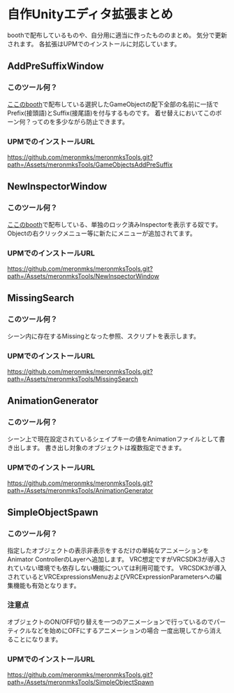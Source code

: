 # 自作Unityエディタ拡張まとめ
boothで配布しているものや、自分用に適当に作ったもののまとめ。
気分で更新されます。
各拡張はUPMでのインストールに対応しています。
## AddPreSuffixWindow
### このツール何？
[ここのbooth](https://meronmks.booth.pm/items/2764237)で配布している選択したGameObjectの配下全部の名前に一括でPrefix(接頭語)とSuffix(接尾語)を付与するものです。
着せ替えにおいてこのボーン何？ってのを多少ながら防止できます。
### UPMでのインストールURL
https://github.com/meronmks/meronmksTools.git?path=/Assets/meronmksTools/GameObjectsAddPreSuffix

## NewInspectorWindow
### このツール何？
[ここのbooth](https://meronmks.booth.pm/items/2277428)で配布している、単独のロック済みInspectorを表示する奴です。
Objectの右クリックメニュー等に新たにメニューが追加されてます。
### UPMでのインストールURL
https://github.com/meronmks/meronmksTools.git?path=/Assets/meronmksTools/NewInspectorWindow

## MissingSearch
### このツール何？
シーン内に存在するMissingとなった参照、スクリプトを表示します。
### UPMでのインストールURL
https://github.com/meronmks/meronmksTools.git?path=/Assets/meronmksTools/MissingSearch

## AnimationGenerator
### このツール何？
シーン上で現在設定されているシェイプキーの値をAnimationファイルとして書き出します。
書き出し対象のオブジェクトは複数指定できます。
### UPMでのインストールURL
https://github.com/meronmks/meronmksTools.git?path=/Assets/meronmksTools/AnimationGenerator

## SimpleObjectSpawn
### このツール何？
指定したオブジェクトの表示非表示をするだけの単純なアニメーションをAnimator ControllerのLayerへ追加します。
VRC想定ですがVRCSDK3が導入されていない環境でも依存しない機能については利用可能です。
VRCSDK3が導入されているとVRCExpressionsMenuおよびVRCExpressionParametersへの編集機能も有効となります。

### 注意点
オブジェクトのON/OFF切り替えを一つのアニメーションで行っているのでパーティクルなどを始めにOFFにするアニメーションの場合
一度出現してから消えることになります。

### UPMでのインストールURL
https://github.com/meronmks/meronmksTools.git?path=/Assets/meronmksTools/SimpleObjectSpawn
